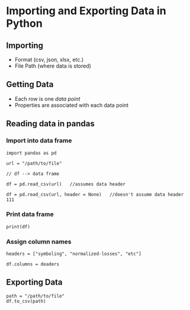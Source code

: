 # Importing and Exporting Data in Python

## Importing

 - Format (csv, json, xlsx, etc.)
 - File Path (where data is stored)

## Getting Data

 - Each row is one *data point*
 - Properties are associated with each data point


## Reading data in pandas
### Import into data frame

  ``` 
  import pandas as pd

  url = "/path/to/file"

  // df --> data frame

  df = pd.read_csv(url)   //assumes data header

  df = pd.read_csv(url, header = None)   //doesn't assume data header
  111
  ```

### Print data frame

  `print(df) `

### Assign column names
  ```
  headers = ["symboling", "normalized-losses", "etc"]

  df.columns = deaders
  ```

## Exporting Data
  ```
  path = "/path/to/file"
  df.to_csv(path)
  ```
